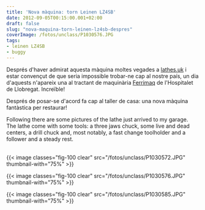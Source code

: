 ```yaml
---
title: 'Nova màquina: torn Leinen LZ4SB'
date: 2012-09-05T00:15:00.001+02:00
draft: false
slug: "nova-maquina-torn-leinen-lz4sb-despres"
coverImage: /fotos/unclass/P1030576.JPG
tags: 
- leinen LZ4SB
- buggy
---
```



Després d'haver admirat aquesta màquina moltes vegades a [lathes.uk](http://www.lathes.co.uk/leinen/) i estar convençut de que seria impossible trobar-ne cap al nostre país, un dia d'aquests n'apareix una al tractant de maquinària [Ferrimaq](http://www.ferrimaq.com/Maquinaria-de-ocasion.html) de l'Hospitalet de Llobregat. Increïble!  
  
Després de posar-se d'acord fa cap al taller de casa: una nova màquina fantàstica per restaurar!  
  
Following there are some pictures of the lathe just arrived to my garage. The lathe come with some tools: a three jaws chuck, some live and dead centers, a drill chuck and, most notably, a fast change toolholder and a follower and a steady rest.  
   
  


{{< image classes="fig-100 clear"  src="/fotos/unclass/P1030572.JPG" thumbnail-with="75%" >}}

{{< image classes="fig-100 clear"  src="/fotos/unclass/P1030576.JPG" thumbnail-with="75%" >}}

{{< image classes="fig-100 clear"  src="/fotos/unclass/P1030585.JPG" thumbnail-with="75%" >}}